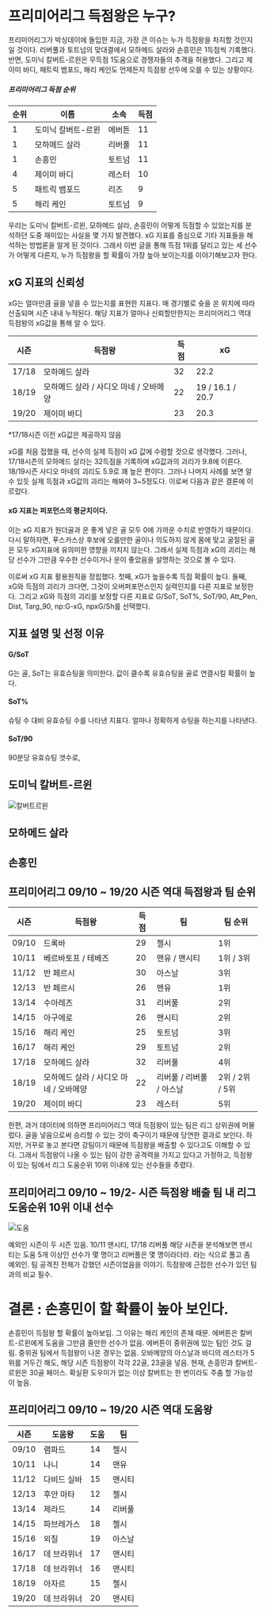 # 프리미어리그 득점왕은 누구? 
 프리미어리그가 박싱데이에 돌입한 지금, 가장 큰 이슈는 누가 득점왕을 차지할 것인지일 것이다. 리버풀과 토트넘의 맞대결에서 모하메드 살라와 손흥민은 1득점씩 기록했다. 반면, 도미닉 칼버트-르윈은 무득점 1도움으로 경쟁자들의 추격을 허용했다. 그리고 제이미 바디, 패트릭 뱀포드, 해리 케인도 언제든지 득점왕 선두에 오를 수 있는 상황이다.
 
##### 프리미어리그 득점 순위

순위|이름|소속|득점
-----|-----|-----|-----
1|도미닉 칼버트-르윈|에버튼|11
1|모하메드 살라|리버풀|11
1|손흥민|토트넘|11
4|제이미 바디|레스터|10
5|패트릭 뱀포드|리즈|9
5|해리 케인|토트넘|9

 우리는 도미닉 칼버트-르윈, 모하메드 살라, 손흥민이 어떻게 득점할 수 있었는지를 분석하던 도중 재미있는 사실을 몇 가지 발견했다. xG 지표를 중심으로 기타 지표들을 해석하는 방법론을 알게 된 것이다. 그래서 이번 글을 통해 득점 1위를 달리고 있는 세 선수가 어떻게 다른지, 누가 득점왕을 할 확률이 가장 높아 보이는지를 이야기해보고자 한다. 
 
## xG 지표의 신뢰성
 xG는 얼마만큼 골을 넣을 수 있는지를 표현한 지표다. 매 경기별로 슛을 쏜 위치에 따라 산출되며 시즌 내내 누적된다. 해당 지표가 얼마나 신뢰할만한지는 프리미어리그 역대 득점왕의 xG값을 통해 알 수 있다. 

시즌|득점왕|득점|xG
-----|-----|-----|-----
17/18|모하메드 살라|32|22.2
18/19|모하메드 살라 / 사디오 마네 / 오바메양|22|19 / 16.1 / 20.7
19/20|제이미 바디|23|20.3

*17/18시즌 이전 xG값은 제공하지 않음

 xG를 처음 접했을 때, 선수의 실제 득점이 xG 값에 수렴할 것으로 생각했다. 그러나, 17/18시즌의 모하메드 살라는 32득점을 기록하며 xG값과의 괴리가 9.8에 이른다. 18/19시즌 사디오 마네의 괴리도 5.9로 꽤 높은 편이다. 그러나 나머지 사례를 보면 알 수 있듯 실제 득점과 xG값의 괴리는 해봐야 3~5정도다. 이로써 다음과 같은 결론에 이르렀다. 
#### xG 지표는 퍼포먼스의 평균치이다. 
 이는 xG 지표가 원더골과 운 좋게 넣은 골 모두 0에 가까운 수치로 반영하기 때문이다. 다시 말하자면, 푸스카스상 후보에 오를만한 골이나 의도하지 않게 몸에 맞고 굴절된 골은 모두 xG지표에 유의미한 영향을 끼치지 않는다. 그래서 실제 득점과 xG의 괴리는 해당 선수가 그만큼 우수한 선수이거나 운이 좋았음을 설명하는 것으로 볼 수 있다. 
 
 이로써 xG 지표 활용원칙을 정립했다. 첫째, xG가 높을수록 득점 확률이 높다. 둘째, xG와 득점의 괴리가 크다면, 그것이 오버퍼포먼스인지 실력인지를 다른 지표로 보정한다. 그리고 xG와 득점의 괴리를 보정할 다른 지표로 G/SoT, SoT%, SoT/90, Att_Pen, Dist, Targ_90, np:G-xG, npxG/Sh를 선택했다. 
 
## 지표 설명 및 선정 이유
#### G/SoT 
 G는 골, SoT는 유효슈팅을 의미한다. 값이 클수록 유효슈팅을 골로 연결시킬 확률이 높다. 
#### SoT%
 슈팅 수 대비 유효슈팅 수를 나타낸 지표다. 얼마나 정확하게 슈팅을 하는지를 나타낸다. 
#### SoT/90
 90분당 유효슈팅 갯수로, 

## 도미닉 칼버트-르윈
![칼버트르윈](https://user-images.githubusercontent.com/75112520/102358490-e87be000-3ff2-11eb-9db5-2e331ff75648.jpg)

## 모하메드 살라

## 손흥민

## 프리미어리그 09/10 ~ 19/20 시즌 역대 득점왕과 팀 순위
시즌|득점왕|득점|팀|팀 순위
-----|-----|-----|-----|-----
09/10|드록바|29|첼시|1위
10/11|베르바토프 / 테베즈|20|맨유 / 맨시티|1위 / 3위
11/12|반 페르시|30|아스날|3위
12/13|반 페르시|26|맨유|1위
13/14|수아레즈|31|리버풀|2위
14/15|아구에로|26|맨시티|2위
15/16|해리 케인|25|토트넘|3위
16/17|해리 케인|29|토트넘|2위
17/18|모하메드 살라|32|리버풀|4위
18/19|모하메드 살라 / 사디오 마네 / 오바메양|22|리버풀 / 리버풀 / 아스날 |2위 / 2위 / 5위
19/20|제이미 바디|23|레스터|5위

 한편, 과거 데이터에 의하면 프리미어리그 역대 득점왕이 있는 팀은 리그 상위권에 머물렀다. 골을 넣음으로써 승리할 수 있는 것이 축구이기 때문에 당연한 결과로 보인다. 하지만, 거꾸로 놓고 본다면 강팀이기 때문에 득점왕을 배출할 수 있다고도 이해할 수 있다. 그래서 득점왕이 나올 수 있는 팀이 강한 공격력을 가지고 있다고 가정하고, 득점왕이 있는 팀에서 리그 도움순위 10위 이내에 있는 선수들을 추렸다. 

## 프리미어리그 09/10 ~ 19/2- 시즌 득점왕 배출 팀 내 리그 도움순위 10위 이내 선수

![도움](https://user-images.githubusercontent.com/75112520/102371593-ae660a80-4001-11eb-88b9-1f7f0b68fc9c.png)


 예외인 시즌이 두 시즌 있음. 10/11 맨시티, 17/18 리버풀 
 해당 시즌을 분석해보면 맨시티는 도움 5개 이상인 선수가 몇 명이고 리버풀은 몇 명이라더라. 라는 식으로 풀고 좀 예외인. 팀 공격진 전체가 강했던 시즌이었음을 이야기. 득점왕에 근접한 선수가 있던 팀과의 비교 필수. 

# 결론 : 손흥민이 할 확률이 높아 보인다. 
 손흥민이 득점왕 할 확률이 높아보임. 그 이유는 해리 케인의 존재 때문. 에버튼은 칼버트-르윈에게 도움을 그만큼 줄만한 선수가 없음. 에버튼이 중위권에 있는 팀인 것도 걸림. 중위권 팀에서 득점왕이 나온 경우는 없음. 오바메양의 아스날과 바디의 레스터가 5위를 거두긴 해도, 해당 시즌 득점왕이 각각 22골, 23골을 넣음. 현재, 손흥민과 칼버트-르윈은 30골 페이스. 확실환 도우미가 없는 이상 칼버트는 한 번이라도 주춤 할 가능성이 높음. 



## 프리미어리그 09/10 ~ 19/20 시즌 역대 도움왕
시즌|도움왕|도움|팀
-----|-----|-----|-----
09/10|램파드|14|첼시
10/11|나니|14|맨유
11/12|다비드 실바|15|맨시티
12/13|후안 마타|12|첼시
13/14|제라드|14|리버풀
14/15|파브레가스|18|첼시
15/16|외질|19|아스날
16/17|데 브라위너|17|맨시티
17/18|데 브라위너|16|맨시티
18/19|아자르|15|첼시
19/20|데 브라위너|20|맨시티


